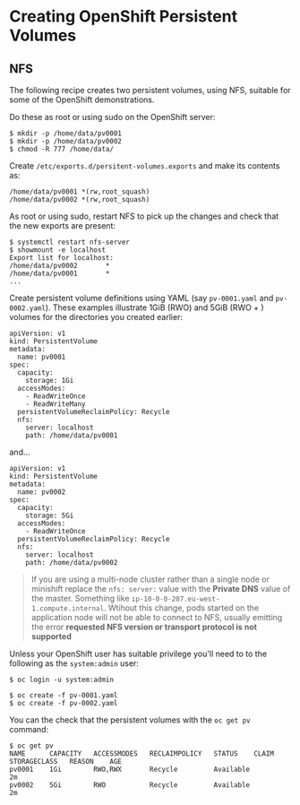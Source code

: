 # Creating OpenShift Persistent Volumes

## NFS
The following recipe creates two persistent volumes, using NFS,
suitable for some of the OpenShift demonstrations.

Do these as root or using sudo on the OpenShift server:

    $ mkdir -p /home/data/pv0001
    $ mkdir -p /home/data/pv0002
    $ chmod -R 777 /home/data/

Create `/etc/exports.d/persitent-volumes.exports` and make its contents as:

    /home/data/pv0001 *(rw,root_squash)
    /home/data/pv0002 *(rw,root_squash)

As root or using sudo, restart NFS to pick up the changes and check that
the new exports are present:

    $ systemctl restart nfs-server
    $ showmount -e localhost
    Export list for localhost:
    /home/data/pv0002       *
    /home/data/pv0001       *
    ...

Create persistent volume definitions using YAML (say `pv-0001.yaml` and
`pv-0002.yaml`).  These examples illustrate 1GiB (RWO) and 5GiB (RWO + )
volumes for the directories you created earlier:

```
apiVersion: v1
kind: PersistentVolume
metadata:
  name: pv0001
spec:
  capacity:
    storage: 1Gi
  accessModes:
    - ReadWriteOnce
    - ReadWriteMany
  persistentVolumeReclaimPolicy: Recycle
  nfs:
    server: localhost
    path: /home/data/pv0001
```

and...

```
apiVersion: v1
kind: PersistentVolume
metadata:
  name: pv0002
spec:
  capacity:
    storage: 5Gi
  accessModes:
    - ReadWriteOnce
  persistentVolumeReclaimPolicy: Recycle
  nfs:
    server: localhost
    path: /home/data/pv0002
```

>   If you are using a multi-node cluster rather than a single node or minishift
    replace the `nfs: server:` value with the **Private DNS** value of the master.
    Something like `ip-10-0-0-207.eu-west-1.compute.internal`. Wtihout this
    change, pods started on the application node will not be able to connect to
    NFS, usually emitting the error
    **requested NFS version or transport protocol is not supported**

Unless your OpenShift user has suitable privilege you'll need to to the
following as the `system:admin` user:

    $ oc login -u system:admin
    
    $ oc create -f pv-0001.yaml
    $ oc create -f pv-0002.yaml

You can the check that the persistent volumes with the `oc get pv` command:

    $ oc get pv
    NAME      CAPACITY   ACCESSMODES   RECLAIMPOLICY   STATUS    CLAIM                   STORAGECLASS   REASON    AGE
    pv0001    1Gi        RWO,RWX       Recycle         Available                                                  2m
    pv0002    5Gi        RWO           Recycle         Available                                                  2m
